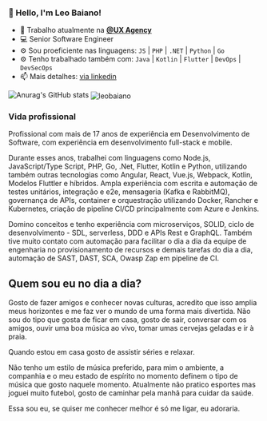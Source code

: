 ### 👋 Hello, I'm Leo Baiano!

- 🏢 Trabalho atualmente na **[@UX Agency](https://uxagency.com.br)**
- 💻 Senior Software Engineer
- ⚙️ Sou proeficiente nas linguagens: `JS` | `PHP` | `.NET` | `Python` | `Go`
- ⚙️ Tenho trabalhado também com: `Java` | `Kotlin` | `Flutter` | `DevOps` | `DevSecOps`
- 📫 Mais detalhes: [via linkedin](https://www.linkedin.com/in/leobaiano/)

![Anurag's GitHub stats](https://github-readme-stats.vercel.app/api?username=leobaiano&show=reviews,discussions_started,discussions_answered,prs_merged,prs_merged_percentage)
<img align="center" src="https://github-readme-stats.vercel.app/api?username=leobaiano&show_icons=true&count_private=true&hide=stars" alt="leobaiano" />

### Vida profissional

Profissional com mais de 17 anos de experiência em Desenvolvimento de Software, com experiência em desenvolvimento full-stack e mobile.

Durante esses anos, trabalhei com linguagens como Node.js, JavaScript/Type Script, PHP, Go, .Net, Flutter, Kotlin e Python, utilizando também outras tecnologias como Angular, React, Vue.js, Webpack, Kotlin, Modelos Fluttler e híbridos. Ampla experiência com escrita e automação de testes unitários, integração e e2e, mensageria (Kafka e RabbitMQ), governança de APIs, container e orquestração utilizando Docker, Rancher e Kubernetes, criação de pipeline CI/CD principalmente com Azure e Jenkins.

Domino conceitos e tenho experiência com microserviços, SOLID, ciclo de desenvolvimento - SDL, serverless, DDD e APIs Rest e GraphQL. Também tive muito contato com automação para facilitar o dia a dia da equipe de engenharia no provisionamento de recursos e demais tarefas do dia a dia, automação de SAST, DAST, SCA, Owasp Zap em pipeline de CI.

## Quem sou eu no dia a dia?

Gosto de fazer amigos e conhecer novas culturas, acredito que isso amplia meus horizontes e me faz ver o mundo de uma forma mais divertida. Não sou do tipo que gosta de ficar em casa, gosto de sair, conversar com os amigos, ouvir uma boa música ao vivo, tomar umas cervejas geladas e ir à praia.

Quando estou em casa gosto de assistir séries e relaxar.

Não tenho um estilo de música preferido, para mim o ambiente, a companhia e o meu estado de espírito no momento definem o tipo de música que gosto naquele momento. Atualmente não pratico esportes mas joguei muito futebol, gosto de caminhar pela manhã para cuidar da saúde.

Essa sou eu, se quiser me conhecer melhor é só me ligar, eu adoraria.
